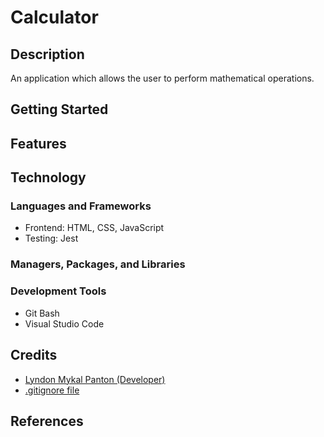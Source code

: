 # Calculator

## Description

An application which allows the user to perform mathematical operations.

## Getting Started

## Features

## Technology

### Languages and Frameworks

- Frontend: HTML, CSS, JavaScript
- Testing: Jest

### Managers, Packages, and Libraries

### Development Tools

- Git Bash
- Visual Studio Code

## Credits

- [Lyndon Mykal Panton (Developer)](https://github.com/lyndonpanton)
- [.gitignore file](https://github.com/nodejs/node/blob/main/.gitignore)

## References
